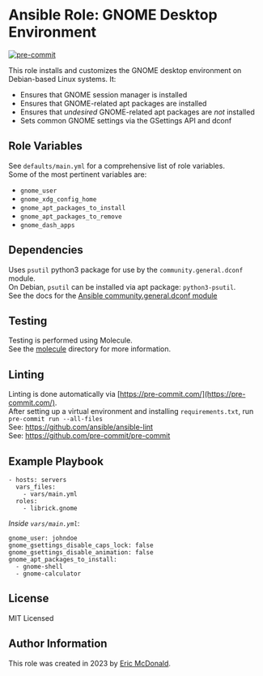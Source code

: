 # Ansible Role: GNOME Desktop Environment
[![pre-commit](https://img.shields.io/badge/pre--commit-enabled-brightgreen?logo=pre-commit)](https://github.com/pre-commit/pre-commit)

This role installs and customizes the GNOME desktop environment on Debian-based Linux systems. It:
 - Ensures that GNOME session manager is installed
 - Ensures that GNOME-related apt packages are installed
 - Ensures that *undesired* GNOME-related apt packages are *not* installed
 - Sets common GNOME settings via the GSettings API and dconf

## Role Variables
See `defaults/main.yml` for a comprehensive list of role variables.  
Some of the most pertinent variables are:
- `gnome_user`
- `gnome_xdg_config_home`
- `gnome_apt_packages_to_install`
- `gnome_apt_packages_to_remove`
- `gnome_dash_apps`

## Dependencies
Uses `psutil` python3 package for use by the `community.general.dconf` module.  
On Debian, `psutil` can be installed via apt package: `python3-psutil`.  
See the docs for the [Ansible community.general.dconf module](https://docs.ansible.com/ansible/latest/collections/community/general/dconf_module.html)

## Testing
Testing is performed using Molecule.  
See the [molecule](./molecule/) directory for more information.

## Linting
Linting is done automatically via [https://pre-commit.com/](https://pre-commit.com/).  
After setting up a virtual environment and installing `requirements.txt`, run  
`pre-commit run --all-files`  
See: https://github.com/ansible/ansible-lint  
See: https://github.com/pre-commit/pre-commit

## Example Playbook
    - hosts: servers
      vars_files:
        - vars/main.yml
      roles:
        - librick.gnome

*Inside `vars/main.yml`*:

    gnome_user: johndoe
    gnome_gsettings_disable_caps_lock: false
    gnome_gsettings_disable_animation: false
    gnome_apt_packages_to_install:
      - gnome-shell
      - gnome-calculator

## License

MIT Licensed

## Author Information

This role was created in 2023 by [Eric McDonald](https://juniperspring.xyz/).
